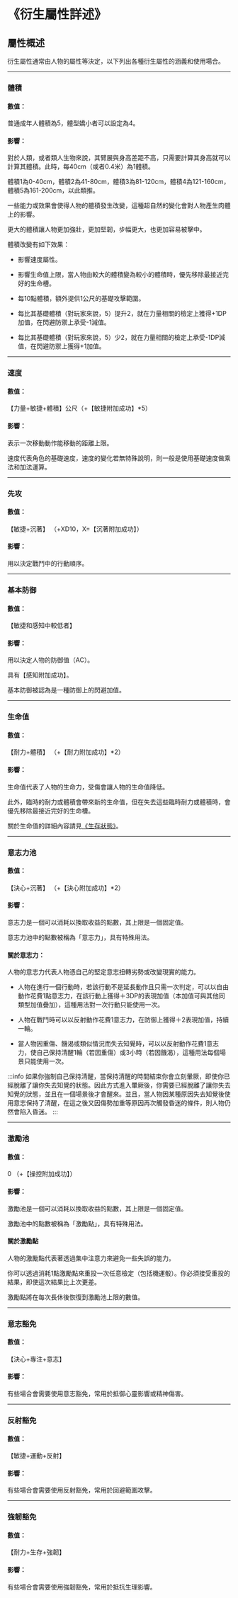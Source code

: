 # 《衍生屬性詳述》

## 屬性概述

衍生屬性通常由人物的屬性等決定，以下列出各種衍生屬性的涵義和使用場合。

---

### 體積

#### 數值：

普通成年人體積為5，體型嬌小者可以設定為4。

#### 影響：

對於人類，或者類人生物來說，其臂展與身高差距不高，只需要計算其身高就可以計算其體積。此時，每40cm（或者0.4米）為1體積。

體積1為0-40cm，體積2為41-80cm，體積3為81-120cm，體積4為121-160cm，體積5為161-200cm，以此類推。

一些能力或效果會使得人物的體積發生改變，這種超自然的變化會對人物產生肉體上的影響。

更大的體積讓人物更加強壯，更加堅韌，步幅更大，也更加容易被擊中。

體積改變有如下效果：

* 影響速度屬性。

* 影響生命值上限，當人物由較大的體積變為較小的體積時，優先移除最接近完好的生命槽。

* 每10點體積，額外提供1公尺的基礎攻擊範圍。

* 每比其基礎體積（對玩家來說，5）提升2，就在力量相關的檢定上獲得+1DP加值，在閃避防禦上承受-1減值。

* 每比其基礎體積（對玩家來說，5）少2，就在力量相關的檢定上承受-1DP減值，在閃避防禦上獲得+1加值。

---

### 速度

#### 數值：

【力量+敏捷+體積】公尺（+【敏捷附加成功】*5）

#### 影響：

表示一次移動動作能移動的距離上限。

速度代表角色的基礎速度，速度的變化若無特殊說明，則一般是使用基礎速度做乘法和加法運算。

---

### 先攻

#### 數值：

【敏捷+沉著】 （+XD10，X=【沉著附加成功】）

#### 影響：

用以決定戰鬥中的行動順序。

---

### 基本防御

#### 數值：

【敏捷和感知中較低者】 

#### 影響：

用以決定人物的防御值（AC）。

具有【感知附加成功】。

基本防御被認為是一種防御上的閃避加值。

---

### 生命值 

#### 數值：

【耐力+體積】 （+【耐力附加成功】*2）

#### 影響：

生命值代表了人物的生命力，受傷會讓人物的生命值降低。

此外，臨時的耐力或體積會帶來新的生命值，但在失去這些臨時耐力或體積時，會優先移除最接近完好的生命槽。

關於生命值的詳細內容請見[《生存狀態》](/afYuW2-8Q4qrf6xodpN3JA)。

---

### 意志力池 

#### 數值：

【決心+沉著】 （+【決心附加成功】*2）

#### 影響：

意志力是一個可以消耗以換取收益的點數，其上限是一個固定值。

意志力池中的點數被稱為「意志力」，具有特殊用法。

#### 關於意志力：

人物的意志力代表人物憑自己的堅定意志扭轉劣勢或改變現實的能力。

* 人物在進行一個行動時，若該行動不是延長動作且只需一次判定，可以以自由動作花費1點意志力，在該行動上獲得＋3DP的表現加值（本加值可與其他同類型加值疊加），這種用法對一次行動只能使用一次。

* 人物在戰鬥時可以以反射動作花費1意志力，在防御上獲得＋2表現加值，持續一輪。

* 當人物因重傷、饑渴或類似情況而失去知覺時，可以以反射動作花費1意志力，使自己保持清醒1輪（若因重傷）或3小時（若因饑渴），這種用法每個場景只能使用一次。

:::info
如果你強制自己保持清醒，當保持清醒的時間結束你會立刻暈厥，即使你已經脫離了讓你失去知覺的狀態。因此方式進入暈厥後，你需要已經脫離了讓你失去知覺的狀態，並且在一個場景後才會醒來。並且，當人物因某種原因失去知覺後使用意志保持了清醒，在這之後又因傷勢加重等原因再次觸發昏迷的條件，則人物仍然會陷入昏迷。
:::

---

### 激勵池

#### 數值：

0 （+【操控附加成功】）

#### 影響：

激勵池是一個可以消耗以換取收益的點數，其上限是一個固定值。

激勵池中的點數被稱為「激勵點」，具有特殊用法。

#### 關於激勵點

人物的激勵點代表著透過集中注意力來避免一些失誤的能力。

你可以透過消耗1點激勵點來重投一次任意檢定（包括機運骰）。你必須接受重投的結果，即使這次結果比上次更差。

激勵點將在每次長休後恢復到激勵池上限的數值。

---

### 意志豁免

#### 數值：

【決心+專注+意志】

#### 影響：

有些場合會需要使用意志豁免，常用於抵御心靈影響或精神傷害。

---

### 反射豁免

#### 數值：

【敏捷+運動+反射】

#### 影響：

有些場合會需要使用反射豁免，常用於回避範圍攻擊。

---

### 強韌豁免

#### 數值：

【耐力+生存+強韌】

#### 影響：

有些場合會需要使用強韌豁免，常用於抵抗生理影響。